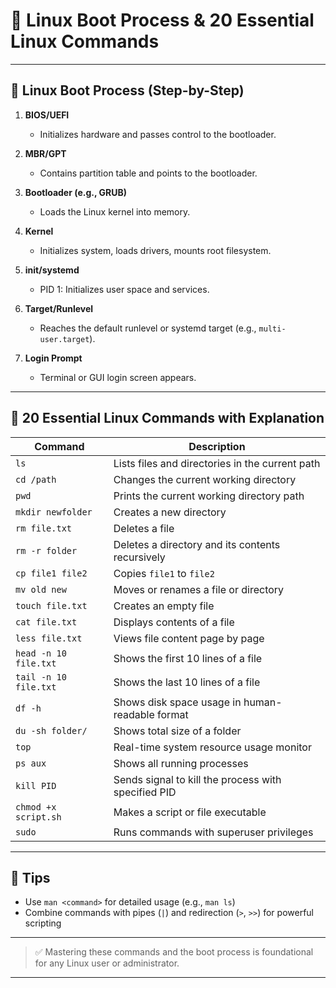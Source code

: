 # 🐧 Linux Boot Process & 20 Essential Linux Commands

---

## 🚀 Linux Boot Process (Step-by-Step)

1. **BIOS/UEFI**  
   - Initializes hardware and passes control to the bootloader.

2. **MBR/GPT**  
   - Contains partition table and points to the bootloader.

3. **Bootloader (e.g., GRUB)**  
   - Loads the Linux kernel into memory.

4. **Kernel**  
   - Initializes system, loads drivers, mounts root filesystem.

5. **init/systemd**  
   - PID 1: Initializes user space and services.

6. **Target/Runlevel**  
   - Reaches the default runlevel or systemd target (e.g., `multi-user.target`).

7. **Login Prompt**  
   - Terminal or GUI login screen appears.

---

## 🧰 20 Essential Linux Commands with Explanation

| Command                | Description                                                                 |
|------------------------|-----------------------------------------------------------------------------|
| `ls`                   | Lists files and directories in the current path                             |
| `cd /path`             | Changes the current working directory                                       |
| `pwd`                  | Prints the current working directory path                                   |
| `mkdir newfolder`      | Creates a new directory                                                      |
| `rm file.txt`          | Deletes a file                                                               |
| `rm -r folder`         | Deletes a directory and its contents recursively                            |
| `cp file1 file2`       | Copies `file1` to `file2`                                                    |
| `mv old new`           | Moves or renames a file or directory                                        |
| `touch file.txt`       | Creates an empty file                                                        |
| `cat file.txt`         | Displays contents of a file                                                  |
| `less file.txt`        | Views file content page by page                                              |
| `head -n 10 file.txt`  | Shows the first 10 lines of a file                                           |
| `tail -n 10 file.txt`  | Shows the last 10 lines of a file                                            |
| `df -h`                | Shows disk space usage in human-readable format                             |
| `du -sh folder/`       | Shows total size of a folder                                                 |
| `top`                  | Real-time system resource usage monitor                                     |
| `ps aux`               | Shows all running processes                                                  |
| `kill PID`             | Sends signal to kill the process with specified PID                         |
| `chmod +x script.sh`   | Makes a script or file executable                                            |
| `sudo`                 | Runs commands with superuser privileges                                     |

---

## 🧠 Tips

- Use `man <command>` for detailed usage (e.g., `man ls`)
- Combine commands with pipes (`|`) and redirection (`>`, `>>`) for powerful scripting

---

> ✅ Mastering these commands and the boot process is foundational for any Linux user or administrator.

---
